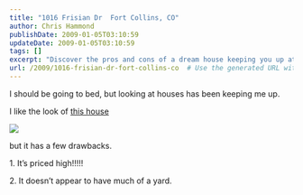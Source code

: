 ```yaml
---
title: "1016 Frisian Dr  Fort Collins, CO"
author: Chris Hammond
publishDate: 2009-01-05T03:10:59
updateDate: 2009-01-05T03:10:59
tags: []
excerpt: "Discover the pros and cons of a dream house keeping you up at night. High price tag and limited yard space could be deal-breakers for this property."
url: /2009/1016-frisian-dr-fort-collins-co  # Use the generated URL with year
---
```

<p>I should be going to bed, but looking at houses has been keeping me up. </p>  <p>I like the look of <a href="https://www.realtor.com/search/listingdetail.aspx?agtid=491829&sid=f03845c829a8486b9917b3ea346a88d3&lid=1103528464&lsn=9&srcnt=20" target="_blank">this house</a></p>  <p><img src="https://p.rdcpix.com/v01/l1082c641-m0m.jpg" /></p>  <p>but it has a few drawbacks.</p>  <p>1. It’s priced high!!!!!</p>  <p>2. It doesn’t appear to have much of a yard. </p>

